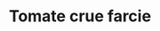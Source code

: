---
uuid: 48d1a6f7-8e6c-4dac-857e-653c9b426cd7
title: Tomate crue farcie
titleslug: tomate-crue-farcie_48d1a6f7-8e6c-4dac-857e-653c9b426cd7
draft: false
layout: recettes
type: entree
categories:
  - Accompagnement
regime:
  - vegetarien
  - sans-gluten
saison:
  - ete
cuisson: Non
temperature: Froid
plate: 250
check: Oui
checkAlwaysOk: false
ingredients:
  legumes:
    - title: Tomate
      quantite: 125.00
      unit: unité
    - title: Oignon rouge
      quantite: 3.00
      unit: Kg  
    - title: Cornichon
      quantite: 2.00
      unit: Kg
    - title: Mâche
      quantite: 1.00
      unit: Kg
    - title: Cranberries
      quantite: 2.00
      unit: Kg
      commentaire: réhydratées
  frais:
    - title: Ricotta
      quantite: 2.00
      unit: Kg
  epices:
    - title: Sel
      quantite: 250.00
      unit: grammes
    - title: Poivre noir moulu
      quantite: 125.00
      unit: grammes
preparation: >-
  * Couper en deux les tomates par la largeur. Évider et garder l'intérieur.

  * Couper menu menu l'intérieur des tomates, les oignons, les cornichons, les cranberrys et ajouter la mâche.

  * Réserver 800g de cette farce pour les tomates véganes. Pour 16 personnes.

  * Dans la garniture principale verser la ricotta et assaisonner de sel et poivre.

  * Assaisonner également la version végane avec aussi huile, vinaigre...

  * Garnir chaque tomate et réserver au frais.
preparation24h: Faire tremper les cranberrys à l'avance afin qu'elles
  ramollissent bien bien bien
publishDate: 2024-05-18T18:46:00.000Z
---
